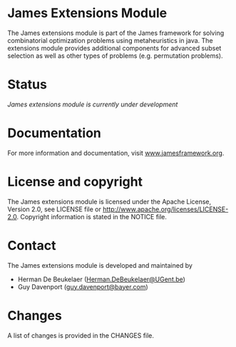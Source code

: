James Extensions Module
=======================

The James extensions module is part of the James framework for solving combinatorial optimization problems using metaheuristics in java. The extensions module provides additional components for advanced subset selection as well as other types of problems (e.g. permutation problems).

Status
======

*James extensions module is currently under development*
  
Documentation
=============  

For more information and documentation, visit www.jamesframework.org.

License and copyright
=====================

The James extensions module is licensed under the Apache License, Version 2.0, see LICENSE file or http://www.apache.org/licenses/LICENSE-2.0. Copyright information is stated in the NOTICE file.

Contact
=======

The James extensions module is developed and maintained by

 - Herman De Beukelaer (Herman.DeBeukelaer@UGent.be)
 - Guy Davenport (guy.davenport@bayer.com)
 
Changes
=======

A list of changes is provided in the CHANGES file.